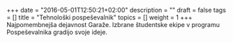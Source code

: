 +++
date = "2016-05-01T12:50:21+02:00"
description = ""
draft = false
tags = []
title = "Tehnološki pospeševalnik"
topics = []
weight = 1
+++
Najpomembnejša dejavnost Garaže. Izbrane študentske ekipe v programu Pospeševalnika gradijo svoje ideje.
<!--more-->



